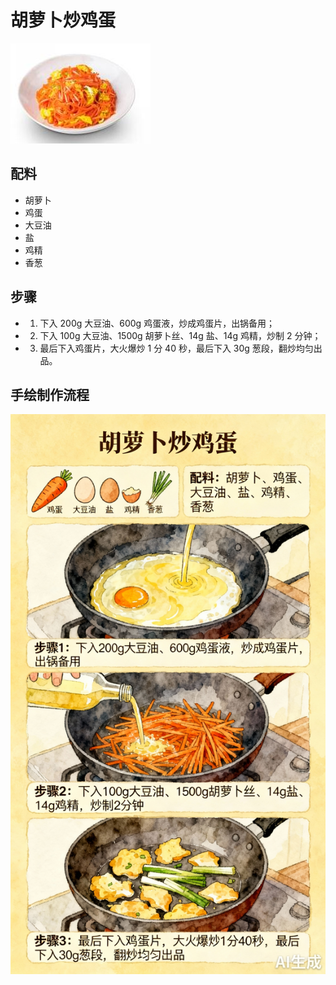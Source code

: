 # 胡萝卜炒鸡蛋

![胡萝卜炒鸡蛋](../images/胡萝卜炒鸡蛋.jpg)


## 配料
- 胡萝卜
- 鸡蛋
- 大豆油
- 盐
- 鸡精
- 香葱

## 步骤
- 1. 下入 200g 大豆油、600g 鸡蛋液，炒成鸡蛋片，出锅备用；
- 2. 下入 100g 大豆油、1500g 胡萝卜丝、14g 盐、14g 鸡精，炒制 2 分钟；
- 3. 最后下入鸡蛋片，大火爆炒 1 分 40 秒，最后下入 30g 葱段，翻炒均匀出品。

## 手绘制作流程

![手绘制作流程](../images/炒菜/胡萝卜炒鸡蛋.jpg)


